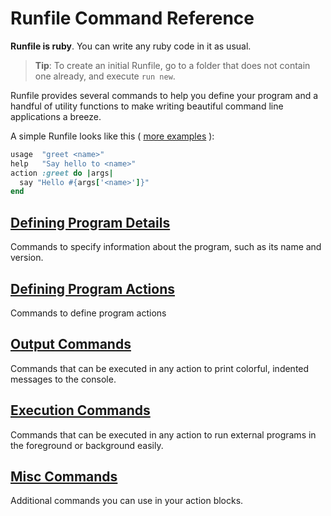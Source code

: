 # Runfile Command Reference

**Runfile is ruby**. You can write any ruby code in it as usual.

> <i class='fa fa-info-circle'></i> **Tip**: To create an initial Runfile, go to a folder that does not 
> contain one already, and execute `run new`.

Runfile provides several commands to help you define your program 
and a handful of utility functions to make writing beautiful 
command line applications a breeze.

A simple Runfile looks like this ( [more examples](https://github.com/DannyBen/runfile/tree/master/examples) ):

```ruby
usage  "greet <name>"
help   "Say hello to <name>"
action :greet do |args|
  say "Hello #{args['<name>']}" 
end
```

## [Defining Program Details](Defining-Program-Details.md)

Commands to specify information about the program, such as its name and 
version.

## [Defining Program Actions](Defining-Program-Actions.md)

Commands to define program actions

## [Output Commands](Output-Commands.md)

Commands that can be executed in any action to print colorful, indented
messages to the console.

## [Execution Commands](Execution-Commands.md)

Commands that can be executed in any action to run external programs in
the foreground or background easily.

## [Misc Commands](Misc-Commands.md)

Additional commands you can use in your action blocks.


